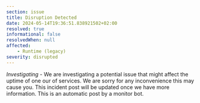 ```yaml
---
section: issue
title: Disruption Detected
date: 2024-05-14T19:36:51.838921502+02:00
resolved: true
informational: false
resolvedWhen: null
affected:
    - Runtime (legacy)
severity: disrupted
---
```

*Investigating* - We are investigating a potential issue that might affect the uptime of one our of services. We are sorry for any inconvenience this may cause you. This incident post will be updated once we have more information.
This is an automatic post by a monitor bot.
